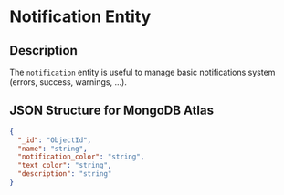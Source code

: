 # Notification Entity

## Description

The `notification` entity is useful to manage basic notifications system (errors, success, warnings, ...).

## JSON Structure for MongoDB Atlas

```JSON
{
  "_id": "ObjectId",
  "name": "string",
  "notification_color": "string",
  "text_color": "string",
  "description": "string"
}
```
